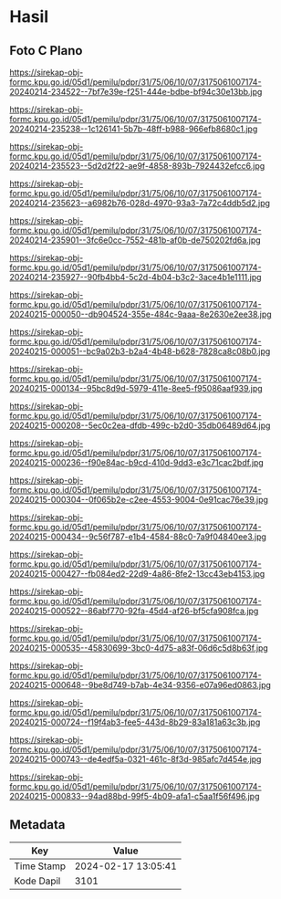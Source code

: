 # Hasil

## Foto C Plano

https://sirekap-obj-formc.kpu.go.id/05d1/pemilu/pdpr/31/75/06/10/07/3175061007174-20240214-234522--7bf7e39e-f251-444e-bdbe-bf94c30e13bb.jpg

https://sirekap-obj-formc.kpu.go.id/05d1/pemilu/pdpr/31/75/06/10/07/3175061007174-20240214-235238--1c126141-5b7b-48ff-b988-966efb8680c1.jpg

https://sirekap-obj-formc.kpu.go.id/05d1/pemilu/pdpr/31/75/06/10/07/3175061007174-20240214-235523--5d2d2f22-ae9f-4858-893b-7924432efcc6.jpg

https://sirekap-obj-formc.kpu.go.id/05d1/pemilu/pdpr/31/75/06/10/07/3175061007174-20240214-235623--a6982b76-028d-4970-93a3-7a72c4ddb5d2.jpg

https://sirekap-obj-formc.kpu.go.id/05d1/pemilu/pdpr/31/75/06/10/07/3175061007174-20240214-235901--3fc6e0cc-7552-481b-af0b-de750202fd6a.jpg

https://sirekap-obj-formc.kpu.go.id/05d1/pemilu/pdpr/31/75/06/10/07/3175061007174-20240214-235927--90fb4bb4-5c2d-4b04-b3c2-3ace4b1e1111.jpg

https://sirekap-obj-formc.kpu.go.id/05d1/pemilu/pdpr/31/75/06/10/07/3175061007174-20240215-000050--db904524-355e-484c-9aaa-8e2630e2ee38.jpg

https://sirekap-obj-formc.kpu.go.id/05d1/pemilu/pdpr/31/75/06/10/07/3175061007174-20240215-000051--bc9a02b3-b2a4-4b48-b628-7828ca8c08b0.jpg

https://sirekap-obj-formc.kpu.go.id/05d1/pemilu/pdpr/31/75/06/10/07/3175061007174-20240215-000134--95bc8d9d-5979-411e-8ee5-f95086aaf939.jpg

https://sirekap-obj-formc.kpu.go.id/05d1/pemilu/pdpr/31/75/06/10/07/3175061007174-20240215-000208--5ec0c2ea-dfdb-499c-b2d0-35db06489d64.jpg

https://sirekap-obj-formc.kpu.go.id/05d1/pemilu/pdpr/31/75/06/10/07/3175061007174-20240215-000236--f90e84ac-b9cd-410d-9dd3-e3c71cac2bdf.jpg

https://sirekap-obj-formc.kpu.go.id/05d1/pemilu/pdpr/31/75/06/10/07/3175061007174-20240215-000304--0f065b2e-c2ee-4553-9004-0e91cac76e39.jpg

https://sirekap-obj-formc.kpu.go.id/05d1/pemilu/pdpr/31/75/06/10/07/3175061007174-20240215-000434--9c56f787-e1b4-4584-88c0-7a9f04840ee3.jpg

https://sirekap-obj-formc.kpu.go.id/05d1/pemilu/pdpr/31/75/06/10/07/3175061007174-20240215-000427--fb084ed2-22d9-4a86-8fe2-13cc43eb4153.jpg

https://sirekap-obj-formc.kpu.go.id/05d1/pemilu/pdpr/31/75/06/10/07/3175061007174-20240215-000522--86abf770-92fa-45d4-af26-bf5cfa908fca.jpg

https://sirekap-obj-formc.kpu.go.id/05d1/pemilu/pdpr/31/75/06/10/07/3175061007174-20240215-000535--45830699-3bc0-4d75-a83f-06d6c5d8b63f.jpg

https://sirekap-obj-formc.kpu.go.id/05d1/pemilu/pdpr/31/75/06/10/07/3175061007174-20240215-000648--9be8d749-b7ab-4e34-9356-e07a96ed0863.jpg

https://sirekap-obj-formc.kpu.go.id/05d1/pemilu/pdpr/31/75/06/10/07/3175061007174-20240215-000724--f19f4ab3-fee5-443d-8b29-83a181a63c3b.jpg

https://sirekap-obj-formc.kpu.go.id/05d1/pemilu/pdpr/31/75/06/10/07/3175061007174-20240215-000743--de4edf5a-0321-461c-8f3d-985afc7d454e.jpg

https://sirekap-obj-formc.kpu.go.id/05d1/pemilu/pdpr/31/75/06/10/07/3175061007174-20240215-000833--94ad88bd-99f5-4b09-afa1-c5aa1f56f496.jpg


## Metadata

| Key        | Value               |
| ---------- | ------------------- |
| Time Stamp | 2024-02-17 13:05:41 |
| Kode Dapil | 3101                |



